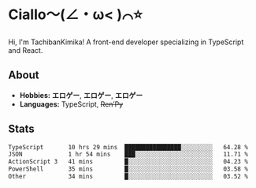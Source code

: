 # Ciallo～(∠・ω< )⌒⭐️

Hi, I'm TachibanKimika! A front-end developer specializing in TypeScript and React.

## About
- **Hobbies:** **エロゲー**, **エロゲー**, **エロゲー**
- **Languages:** TypeScript, ~~Ren’Py~~

## Stats
<!--START_SECTION:waka-->

```txt
TypeScript       10 hrs 29 mins  ████████████████░░░░░░░░░   64.28 %
JSON             1 hr 54 mins    ███░░░░░░░░░░░░░░░░░░░░░░   11.71 %
ActionScript 3   41 mins         █░░░░░░░░░░░░░░░░░░░░░░░░   04.23 %
PowerShell       35 mins         █░░░░░░░░░░░░░░░░░░░░░░░░   03.58 %
Other            34 mins         █░░░░░░░░░░░░░░░░░░░░░░░░   03.52 %
```

<!--END_SECTION:waka-->

<!-- ![Metrics](https://metrics.lecoq.io/TachibanaKimika?template=classic&base.activity=0&base.community=0&base.repositories=0&languages=1&isocalendar=1&isocalendar.duration=half-year&languages.limit=8&languages.sections=most-used&languages.colors=github&languages.threshold=0%25&languages.indepth=false&languages.recent.load=300&languages.recent.days=14&config.timezone=Asia%2FShanghai)
 -->
